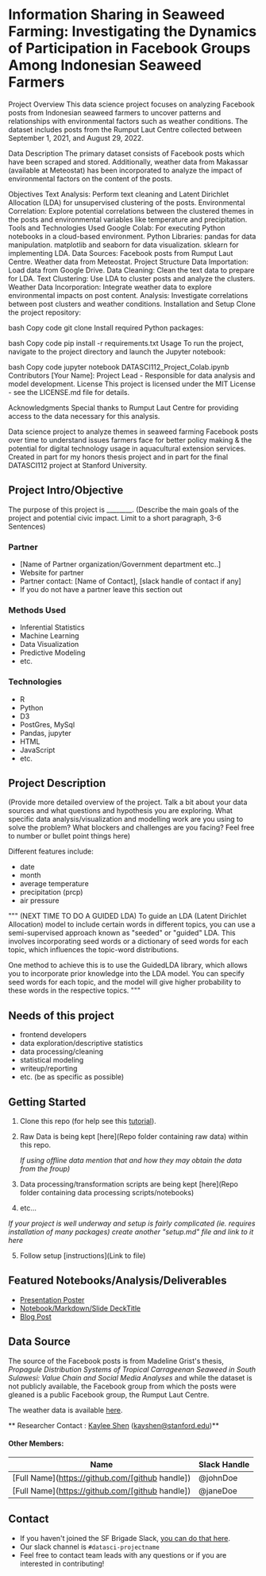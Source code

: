 # Information Sharing in Seaweed Farming: Investigating the Dynamics of Participation in Facebook Groups Among Indonesian Seaweed Farmers
Project Overview
This data science project focuses on analyzing Facebook posts from Indonesian seaweed farmers to uncover patterns and relationships with environmental factors such as weather conditions. The dataset includes posts from the Rumput Laut Centre collected between September 1, 2021, and August 29, 2022.

Data Description
The primary dataset consists of Facebook posts which have been scraped and stored. Additionally, weather data from Makassar (available at Meteostat) has been incorporated to analyze the impact of environmental factors on the content of the posts.

Objectives
Text Analysis: Perform text cleaning and Latent Dirichlet Allocation (LDA) for unsupervised clustering of the posts.
Environmental Correlation: Explore potential correlations between the clustered themes in the posts and environmental variables like temperature and precipitation.
Tools and Technologies Used
Google Colab: For executing Python notebooks in a cloud-based environment.
Python Libraries:
pandas for data manipulation.
matplotlib and seaborn for data visualization.
sklearn for implementing LDA.
Data Sources:
Facebook posts from Rumput Laut Centre.
Weather data from Meteostat.
Project Structure
Data Importation: Load data from Google Drive.
Data Cleaning: Clean the text data to prepare for LDA.
Text Clustering: Use LDA to cluster posts and analyze the clusters.
Weather Data Incorporation: Integrate weather data to explore environmental impacts on post content.
Analysis: Investigate correlations between post clusters and weather conditions.
Installation and Setup
Clone the project repository:

bash
Copy code
git clone <repository-url>
Install required Python packages:

bash
Copy code
pip install -r requirements.txt
Usage
To run the project, navigate to the project directory and launch the Jupyter notebook:

bash
Copy code
jupyter notebook DATASCI112_Project_Colab.ipynb
Contributors
[Your Name]: Project Lead - Responsible for data analysis and model development.
License
This project is licensed under the MIT License - see the LICENSE.md file for details.

Acknowledgments
Special thanks to Rumput Laut Centre for providing access to the data necessary for this analysis.



Data science project to analyze themes in seaweed farming Facebook posts over time to understand issues farmers face for better policy making &amp; the potential for digital technology usage in aquacultural extension services. Created in part for my honors thesis project and in part for the final DATASCI112 project at Stanford University. 

## Project Intro/Objective
The purpose of this project is ________. (Describe the main goals of the project and potential civic impact. Limit to a short paragraph, 3-6 Sentences)

### Partner
* [Name of Partner organization/Government department etc..]
* Website for partner
* Partner contact: [Name of Contact], [slack handle of contact if any]
* If you do not have a partner leave this section out

### Methods Used
* Inferential Statistics
* Machine Learning
* Data Visualization
* Predictive Modeling
* etc.

### Technologies
* R 
* Python
* D3
* PostGres, MySql
* Pandas, jupyter
* HTML
* JavaScript
* etc. 

## Project Description
(Provide more detailed overview of the project.  Talk a bit about your data sources and what questions and hypothesis you are exploring. What specific data analysis/visualization and modelling work are you using to solve the problem? What blockers and challenges are you facing?  Feel free to number or bullet point things here)

Different features include:
- date
- month
- average temperature
- precipitation (prcp)
- air pressure

"""
 (NEXT TIME TO DO A GUIDED LDA)
To guide an LDA (Latent Dirichlet Allocation) model to include certain words in different topics,
you can use a semi-supervised approach known as "seeded" or "guided" LDA. This involves incorporating
seed words or a dictionary of seed words for each topic, which influences the topic-word distributions.

One method to achieve this is to use the GuidedLDA library, which allows you to incorporate prior
knowledge into the LDA model. You can specify seed words for each topic, and the model will give higher
probability to these words in the respective topics.
"""

## Needs of this project

- frontend developers
- data exploration/descriptive statistics
- data processing/cleaning
- statistical modeling
- writeup/reporting
- etc. (be as specific as possible)

## Getting Started

1. Clone this repo (for help see this [tutorial](https://help.github.com/articles/cloning-a-repository/)).
2. Raw Data is being kept [here](Repo folder containing raw data) within this repo.

    *If using offline data mention that and how they may obtain the data from the froup)*
    
3. Data processing/transformation scripts are being kept [here](Repo folder containing data processing scripts/notebooks)
4. etc...

*If your project is well underway and setup is fairly complicated (ie. requires installation of many packages) create another "setup.md" file and link to it here*  

5. Follow setup [instructions](Link to file)

## Featured Notebooks/Analysis/Deliverables
* [Presentation Poster](https://docs.google.com/presentation/d/1UJeXbBqSDElVRAl0k35jpL8aX3qRYpi1Cq2KkW9ZmJ0/edit?usp=sharing)
* [Notebook/Markdown/Slide DeckTitle](link)
* [Blog Post](link)


## Data Source

The source of the Facebook posts is from Madeline Grist's thesis, *Propagule Distribution Systems of Tropical Carrageenan Seaweed in South Sulawesi: Value Chain and Social Media Analyses* and while the dataset is not publicly available, the Facebook group from which the posts were gleaned is a public Facebook group, the Rumput Laut Centre. 

The weather data is available [here](https://meteostat.net/en/place/id/makassar?s=97180&t=2022-08-04/2022-09-01).

** Researcher Contact : [Kaylee Shen](https://github.com/[[kayshen1120]]) (kayshen@stanford.edu)**

#### Other Members:

|Name     |  Slack Handle   | 
|---------|-----------------|
|[Full Name](https://github.com/[github handle])| @johnDoe        |
|[Full Name](https://github.com/[github handle]) |     @janeDoe    |

## Contact
* If you haven't joined the SF Brigade Slack, [you can do that here](http://c4sf.me/slack).  
* Our slack channel is `#datasci-projectname`
* Feel free to contact team leads with any questions or if you are interested in contributing!
